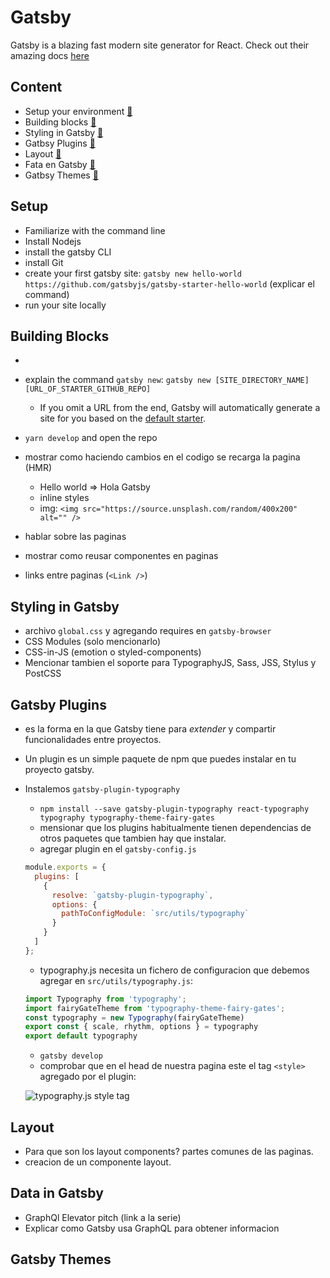 # Gatsby

Gatsby is a blazing fast modern site generator for React. Check out their amazing docs [here](https://www.gatsbyjs.org/docs/)

## Content

- Setup your environment [🔗](#setup)
- Building blocks [🔗](#buiding-blocks)
- Styling in Gatsby [🔗](#styling-in-gatsby)
- Gatbsy Plugins [🔗](#gatsby-plugins)
- Layout [🔗](#layout)
- Fata en Gatsby [🔗](#data-in-gatsby)
- Gatbsy Themes [🔗](#gatsby-themes)

## Setup

- Familiarize with the command line
- Install Nodejs
- install the gatsby CLI
- install Git
- create your first gatsby site: `gatsby new hello-world https://github.com/gatsbyjs/gatsby-starter-hello-world` (explicar el command)
- run your site locally

## Building Blocks

-

- explain the command `gatsby new`: `gatsby new [SITE_DIRECTORY_NAME] [URL_OF_STARTER_GITHUB_REPO]`
  - If you omit a URL from the end, Gatsby will automatically generate a site for you based on the [default starter](https://github.com/gatsbyjs/gatsby-starter-default).
- `yarn develop` and open the repo
- mostrar como haciendo cambios en el codigo se recarga la pagina (HMR)
  - Hello world => Hola Gatsby
  - inline styles
  - img: `<img src="https://source.unsplash.com/random/400x200" alt="" />`
- hablar sobre las paginas
- mostrar como reusar componentes en paginas
- links entre paginas (`<Link />`)

## Styling in Gatsby

- archivo `global.css` y agregando requires en `gatsby-browser`
- CSS Modules (solo mencionarlo)
- CSS-in-JS (emotion o styled-components)
- Mencionar tambien el soporte para TypographyJS, Sass, JSS, Stylus y PostCSS

## Gatsby Plugins

- es la forma en la que Gatsby tiene para _extender_ y compartir funcionalidades entre proyectos.
- Un plugin es un simple paquete de npm que puedes instalar en tu proyecto gatsby.
- Instalemos `gatsby-plugin-typography`

  - `npm install --save gatsby-plugin-typography react-typography typography typography-theme-fairy-gates`
  - mensionar que los plugins habitualmente tienen dependencias de otros paquetes que tambien hay que instalar.
  - agregar plugin en el `gatsby-config.js`

  ```js
  module.exports = {
    plugins: [
      {
        resolve: `gatsby-plugin-typography`,
        options: {
          pathToConfigModule: `src/utils/typography`
        }
      }
    ]
  };
  ```

  - typography.js necesita un fichero de configuracion que debemos agregar en `src/utils/typography.js`:

  ```js
  import Typography from 'typography';
  import fairyGateTheme from 'typography-theme-fairy-gates';
  const typography = new Typography(fairyGateTheme)
  export const { scale, rhythm, options } = typography
  export default typography
  ```

  - `gatsby develop`
  - comprobar que en el head de nuestra pagina este el tag `<style>` agregado por el plugin:

  ![typography.js style tag](https://www.gatsbyjs.org/static/2c34a22832b1dd0828ac87fde925622a/1351f/typography-styles.png)

## Layout

- Para que son los layout components? partes comunes de las paginas.
- creacion de un componente layout.

## Data in Gatsby

- GraphQl Elevator pitch (link a la serie)
- Explicar como Gatsby usa GraphQL para obtener informacion

## Gatsby Themes
